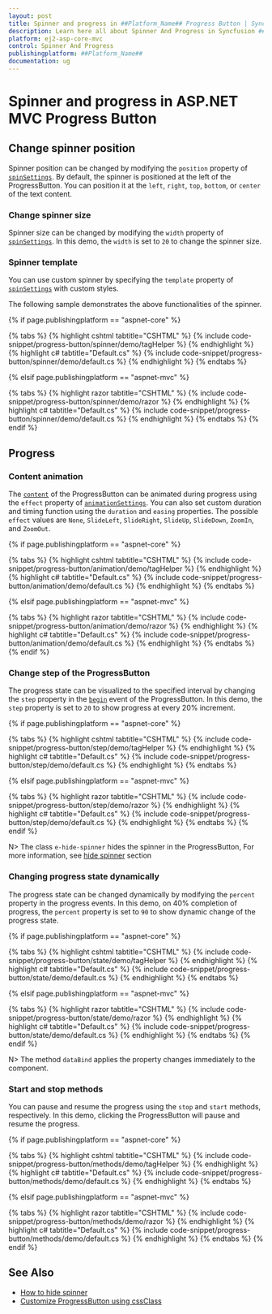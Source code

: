 ```yaml
---
layout: post
title: Spinner and progress in ##Platform_Name## Progress Button | Syncfusion
description: Learn here all about Spinner And Progress in Syncfusion ##Platform_Name## Progress Button component of Syncfusion Essential JS 2 and more.
platform: ej2-asp-core-mvc
control: Spinner And Progress
publishingplatform: ##Platform_Name##
documentation: ug
---
```



<!-- markdownlint-disable MD002 MD022 -->
# Spinner and progress in ASP.NET MVC Progress Button

## Change spinner position

Spinner position can be changed by modifying the `position` property of [`spinSettings`](https://help.syncfusion.com/cr/aspnetcore-js2/Syncfusion.EJ2.SplitButtons.ProgressButton.html#Syncfusion_EJ2_SplitButtons_ProgressButton_SpinSettings). By default, the spinner is positioned at the left of the ProgressButton. You can position it at the `left`, `right`, `top`, `bottom`, or `center` of the text content.

### Change spinner size

Spinner size can be changed by modifying the `width` property of [`spinSettings`](https://help.syncfusion.com/cr/aspnetcore-js2/Syncfusion.EJ2.SplitButtons.ProgressButton.html#Syncfusion_EJ2_SplitButtons_ProgressButton_SpinSettings). In this demo, the `width` is set to `20` to change the spinner size.

### Spinner template

You can use custom spinner by specifying the `template` property of [`spinSettings`](https://help.syncfusion.com/cr/aspnetcore-js2/Syncfusion.EJ2.SplitButtons.ProgressButton.html#Syncfusion_EJ2_SplitButtons_ProgressButton_SpinSettings) with custom styles.

The following sample demonstrates the above functionalities of the spinner.

{% if page.publishingplatform == "aspnet-core" %}

{% tabs %}
{% highlight cshtml tabtitle="CSHTML" %}
{% include code-snippet/progress-button/spinner/demo/tagHelper %}
{% endhighlight %}
{% highlight c# tabtitle="Default.cs" %}
{% include code-snippet/progress-button/spinner/demo/default.cs %}
{% endhighlight %}
{% endtabs %}

{% elsif page.publishingplatform == "aspnet-mvc" %}

{% tabs %}
{% highlight razor tabtitle="CSHTML" %}
{% include code-snippet/progress-button/spinner/demo/razor %}
{% endhighlight %}
{% highlight c# tabtitle="Default.cs" %}
{% include code-snippet/progress-button/spinner/demo/default.cs %}
{% endhighlight %}
{% endtabs %}
{% endif %}



<!-- markdownlint-disable MD025 MD022 -->
## Progress

### Content animation

The [`content`](https://help.syncfusion.com/cr/aspnetcore-js2/Syncfusion.EJ2.SplitButtons.ProgressButton.html#Syncfusion_EJ2_SplitButtons_ProgressButton_Content) of the ProgressButton can be animated during progress using the `effect` property of [`animationSettings`](https://help.syncfusion.com/cr/aspnetcore-js2/Syncfusion.EJ2.SplitButtons.ProgressButton.html#Syncfusion_EJ2_SplitButtons_ProgressButton_AnimationSettings). You can also set custom duration and timing function using the `duration` and `easing` properties. The possible `effect` values are `None`, `SlideLeft`, `SlideRight`, `SlideUp`, `SlideDown`, `ZoomIn`, and `ZoomOut`.

{% if page.publishingplatform == "aspnet-core" %}

{% tabs %}
{% highlight cshtml tabtitle="CSHTML" %}
{% include code-snippet/progress-button/animation/demo/tagHelper %}
{% endhighlight %}
{% highlight c# tabtitle="Default.cs" %}
{% include code-snippet/progress-button/animation/demo/default.cs %}
{% endhighlight %}
{% endtabs %}

{% elsif page.publishingplatform == "aspnet-mvc" %}

{% tabs %}
{% highlight razor tabtitle="CSHTML" %}
{% include code-snippet/progress-button/animation/demo/razor %}
{% endhighlight %}
{% highlight c# tabtitle="Default.cs" %}
{% include code-snippet/progress-button/animation/demo/default.cs %}
{% endhighlight %}
{% endtabs %}
{% endif %}



### Change step of the ProgressButton

The progress state can be visualized to the specified interval by changing the `step` property in the [`begin`](https://help.syncfusion.com/cr/aspnetcore-js2/Syncfusion.EJ2.SplitButtons.ProgressButton.html#Syncfusion_EJ2_SplitButtons_ProgressButton_Begin) event of the ProgressButton. In this demo, the `step` property is set to `20` to show progress at every 20% increment.

{% if page.publishingplatform == "aspnet-core" %}

{% tabs %}
{% highlight cshtml tabtitle="CSHTML" %}
{% include code-snippet/progress-button/step/demo/tagHelper %}
{% endhighlight %}
{% highlight c# tabtitle="Default.cs" %}
{% include code-snippet/progress-button/step/demo/default.cs %}
{% endhighlight %}
{% endtabs %}

{% elsif page.publishingplatform == "aspnet-mvc" %}

{% tabs %}
{% highlight razor tabtitle="CSHTML" %}
{% include code-snippet/progress-button/step/demo/razor %}
{% endhighlight %}
{% highlight c# tabtitle="Default.cs" %}
{% include code-snippet/progress-button/step/demo/default.cs %}
{% endhighlight %}
{% endtabs %}
{% endif %}



N> The class `e-hide-spinner` hides the spinner in the ProgressButton, For more information, see [hide spinner](./how-to/hide-spinner) section

### Changing progress state dynamically

The progress state can be changed dynamically by modifying the `percent` property in the progress events. In this demo, on 40% completion of progress, the `percent` property is set to `90` to show dynamic change of the progress state.

{% if page.publishingplatform == "aspnet-core" %}

{% tabs %}
{% highlight cshtml tabtitle="CSHTML" %}
{% include code-snippet/progress-button/state/demo/tagHelper %}
{% endhighlight %}
{% highlight c# tabtitle="Default.cs" %}
{% include code-snippet/progress-button/state/demo/default.cs %}
{% endhighlight %}
{% endtabs %}

{% elsif page.publishingplatform == "aspnet-mvc" %}

{% tabs %}
{% highlight razor tabtitle="CSHTML" %}
{% include code-snippet/progress-button/state/demo/razor %}
{% endhighlight %}
{% highlight c# tabtitle="Default.cs" %}
{% include code-snippet/progress-button/state/demo/default.cs %}
{% endhighlight %}
{% endtabs %}
{% endif %}



N> The method `dataBind` applies the property changes immediately to the component.

### Start and stop methods

You can pause and resume the progress using the `stop` and `start` methods, respectively. In this demo, clicking the ProgressButton will pause and resume the progress.

{% if page.publishingplatform == "aspnet-core" %}

{% tabs %}
{% highlight cshtml tabtitle="CSHTML" %}
{% include code-snippet/progress-button/methods/demo/tagHelper %}
{% endhighlight %}
{% highlight c# tabtitle="Default.cs" %}
{% include code-snippet/progress-button/methods/demo/default.cs %}
{% endhighlight %}
{% endtabs %}

{% elsif page.publishingplatform == "aspnet-mvc" %}

{% tabs %}
{% highlight razor tabtitle="CSHTML" %}
{% include code-snippet/progress-button/methods/demo/razor %}
{% endhighlight %}
{% highlight c# tabtitle="Default.cs" %}
{% include code-snippet/progress-button/methods/demo/default.cs %}
{% endhighlight %}
{% endtabs %}
{% endif %}



## See Also

* [How to hide spinner](./how-to/hide-spinner)
* [Customize ProgressButton using cssClass](how-to/customize-progress-using-cssclass)